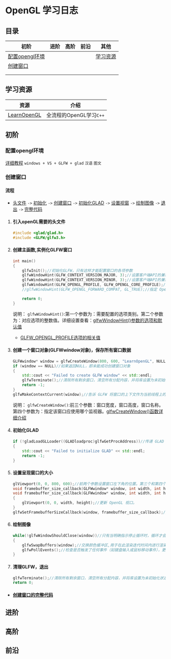# OpenGL 学习日志

## 目录

|初阶|进阶|高阶|前沿|其他|
|-|-|-|-|-|
|[配置opengl环境](#配置opengl环境)|[](#)|[](#)|[](#)|[学习资源](#学习资源)|
|[创建窗口](#创建窗口)|[](#)|[](#)|[](#)|[](#)|
|[](#)|[](#)|[](#)|[](#)|[](#)|
|[](#)|[](#)|[](#)|[](#)|[](#)|

## 学习资源

|资源|介绍|
|-|-|
|[LearnOpenGL][1]|全流程的OpenGL学习`C++`|

## 初阶

### 配置opengl环境

[详细教程][2] `windows + VS + GLFW + glad` `汉语` `图文`

### 创建窗口

#### 流程

- [头文件](#引入openGL需要的头文件 "引入openGL需要的头文件") `->` [初始化](#创建主函数,实例化GLFW窗口 "创建主函数，实例化GLFW窗口") `->` [创建窗口](#创建一个窗口对象，保存所有窗口数据 "创建一个窗口对象，保存所有窗口数据") `->` [初始化GLAD](#初始化GLAD "初始化GLAD") `->` [设置视窗](#设置呈现窗口的大小 "设置呈现窗口的大小") `->` [绘制图像](#绘制图像 "绘制图像") `->` [退出](#清理GLFW，退出 "清理GLFW，退出") `->` [完整代码](#创建窗口的完整代码 "创建窗口的完整代码")

1. #### 引入openGL需要的头文件

    ```C++
    #include <glad/glad.h>
    #include <GLFW/glfw3.h>
    ```

2. #### 创建主函数,实例化GLFW窗口

    ```C++
    int main()
    {
        glfwInit();//初始化GLFW，只有这样才能配置窗口的各项参数
        glfwWindowHint(GLFW_CONTEXT_VERSION_MAJOR, 3);//设置客户端API的兼容的主要型号为3
        glfwWindowHint(GLFW_CONTEXT_VERSION_MINOR, 3);//设置客户端API的兼容的最低型号为3
        glfwWindowHint(GLFW_OPENGL_PROFILE, GLFW_OPENGL_CORE_PROFILE);//指定要为哪个 OpenGL 配置文件创建上下文
        //glfwWindowHint(GLFW_OPENGL_FORWARD_COMPAT, GL_TRUE);//指定 OpenGL 上下文是否应与正向兼容，即删除请求版本的 OpenGL 中所有弃用的功能

        return 0;
    }
    ```

    说明：
    `glfwWindowHint()`:第一个参数为：需要配置的选项类别。第二个参数为：对应选项的整数值。详细设置查看：[glfwWindowHint()参数的选项和默认值][3]
    - [GLFW_OPENGL_PROFILE选项的相关值][4]

3. #### 创建一个窗口对象(GLFWwindow对象)，保存所有窗口数据

    ```C++
    GLFWwindow* window = glfwCreateWindow(800, 600, "LearnOpenGL", NULL, NULL);//要求窗口宽度和高度作为其前两个参数。第三个参数允许我们为窗口创建一个名称.可以忽略最后两个参数。
    if (window == NULL)//如果返回NULL，即未能成功创建窗口对象
    {
        std::cout << "Failed to create GLFW window" << std::endl;
        glfwTerminate();//清除所有剩余窗口，清空所有分配内容，并将库设置为未初始化状态
        return -1;
    }
    glfwMakeContextCurrent(window);//告诉 GLFW 将窗口的上下文作为当前线程上的主上下文
    ```

    说明：
    `glfwCreateWindow()`:前三个参数：窗口宽度，窗口高度，窗口名称。第四个参数为：指定该窗口应使用哪个监视器。[glfwCreateWindow()函数详细介绍][5]

4. #### 初始化GLAD

    ```C++
    if (!gladLoadGLLoader((GLADloadproc)glfwGetProcAddress))//传递 GLAD 函数来加载特定于操作系统的 OpenGL 函数指针的地址
    {
        std::cout << "Failed to initialize GLAD" << std::endl;
        return -1;
    }
    ```

5. #### 设置呈现窗口的大小

    ```C++
    glViewport(0, 0, 800, 600);//前两个参数设置窗口左下角的位置。第三个和第四个参数设置渲染窗口的宽度和高度（以像素为单位），我们设置的宽度和高度等于 GLFW 的窗口大小
    void framebuffer_size_callback(GLFWwindow* window, int width, int height);  //回调函数原型
    void framebuffer_size_callback(GLFWwindow* window, int width, int height)//在窗口上注册一个回调函数，该函数在每次调整窗口大小时都会被调用
    {
        glViewport(0, 0, width, height);//更新 OpenGL 视口。
    }  
    glfwSetFramebufferSizeCallback(window, framebuffer_size_callback);//回调函数在调整帧缓冲区大小时收到帧缓冲区的新大小，该大小可用于framebuffer_size_callback()函数进而更新 OpenGL 视口。
    ```

6. #### 绘制图像

    ```C++
    while(!glfwWindowShouldClose(window))//只有当明确指示停止循环时，循环才会停止
    {
        glfwSwapBuffers(window);//交换颜色缓冲区,用于在此渲染迭代时间内进行渲染，并将它输出到屏幕
        glfwPollEvents();//检查是否触发了任何事件（如键盘输入或鼠标移动事件），更新窗口状态，并调用相应的函数（我们可以通过回调方法注册）。
    }
    ```

7. #### 清理GLFW，退出

    ```C++
    glfwTerminate();//清除所有剩余窗口，清空所有分配内容，并将库设置为未初始化状态
    return 0;
    ```

- #### [创建窗口的完整代码][6]

## 进阶

## 高阶

## 前沿

[1]:https://learnopengl.com/Introduction
[2]:https://blog.csdn.net/sigmarising/article/details/80470054?utm_medium=distribute.pc_relevant.none-task-blog-BlogCommendFromMachineLearnPai2-1.channel_param&depth_1-utm_source=distribute.pc_relevant.none-task-blog-BlogCommendFromMachineLearnPai2-1.channel_param
[3]:http://www.glfw.org/docs/latest/window.html#window_hints_values
[4]:http://www.glfw.org/docs/latest/window.html#GLFW_OPENGL_PROFILE_hint
[5]:http://www.glfw.org/docs/latest/window.html#window_creation
[6]:https://learnopengl.com/code_viewer_gh.php?code=src/1.getting_started/1.1.hello_window/hello_window.cpp